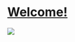 # [Welcome!](https://nexmaker-fab.github.io/2023zjude-YSD/)
![]([https://github.com/erkoww/YSD_img/blob/main/img/FYJ.png?raw=true](https://th.bing.com/th/id/R.e6e70959bca868993c5ec94d4b55ae35?rik=s3F53yxfUclsJA&riu=http%3a%2f%2fpic.qianye88.com%2fpic%2f85a47e937015c180706f57fb729ad40b.jpg&ehk=PI4uotoqi3mJLtwohy%2fee%2bJbpgJpN02cGzEJs0Ik2%2bA%3d&risl=&pid=ImgRaw&r=0)https://th.bing.com/th/id/R.e6e70959bca868993c5ec94d4b55ae35?rik=s3F53yxfUclsJA&riu=http%3a%2f%2fpic.qianye88.com%2fpic%2f85a47e937015c180706f57fb729ad40b.jpg&ehk=PI4uotoqi3mJLtwohy%2fee%2bJbpgJpN02cGzEJs0Ik2%2bA%3d&risl=&pid=ImgRaw&r=0)
